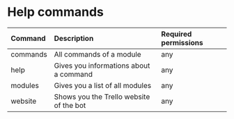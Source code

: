 # Help commands

| Command | Description | Required permissions |
| :--- | :--- | :--- |
|commands                 | All commands of a module | any|
|help                     | Gives you informations about a command | any|
|modules                  | Gives you a list of all modules | any|
|website                  | Shows you the Trello website of the bot | any